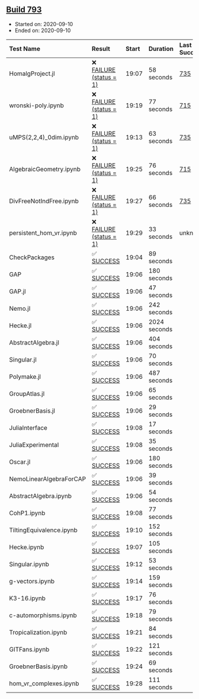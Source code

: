## [Build 793](https://oscarci.mathematik.uni-kl.de/job/oscar-stable/793/)

* Started on: 2020-09-10
* Ended on: 2020-09-10

| Test Name    | Result | Start | Duration | Last Success | First Failure |
|:-------------|:-------|:------|:---------|:-------------|:--------------|
| HomalgProject.jl | ❌ [FAILURE (status = 1)](https://oscarci.mathematik.uni-kl.de/job/oscar-stable/793/artifact/logs/build-793/HomalgProject.jl.log) | 19:07 | 58 seconds | [735](https://oscarci.mathematik.uni-kl.de/job/oscar-stable/735/) | [736](https://oscarci.mathematik.uni-kl.de/job/oscar-stable/736/) |
| wronski-poly.ipynb | ❌ [FAILURE (status = 1)](https://oscarci.mathematik.uni-kl.de/job/oscar-stable/793/artifact/logs/build-793/wronski-poly.ipynb.log) | 19:19 | 77 seconds | [715](https://oscarci.mathematik.uni-kl.de/job/oscar-stable/715/) | [716](https://oscarci.mathematik.uni-kl.de/job/oscar-stable/716/) |
| uMPS(2,2,4)_0dim.ipynb | ❌ [FAILURE (status = 1)](https://oscarci.mathematik.uni-kl.de/job/oscar-stable/793/artifact/logs/build-793/uMPS-2-2-4-_0dim.ipynb.log) | 19:13 | 63 seconds | [735](https://oscarci.mathematik.uni-kl.de/job/oscar-stable/735/) | [736](https://oscarci.mathematik.uni-kl.de/job/oscar-stable/736/) |
| AlgebraicGeometry.ipynb | ❌ [FAILURE (status = 1)](https://oscarci.mathematik.uni-kl.de/job/oscar-stable/793/artifact/logs/build-793/AlgebraicGeometry.ipynb.log) | 19:25 | 76 seconds | [715](https://oscarci.mathematik.uni-kl.de/job/oscar-stable/715/) | [716](https://oscarci.mathematik.uni-kl.de/job/oscar-stable/716/) |
| DivFreeNotIndFree.ipynb | ❌ [FAILURE (status = 1)](https://oscarci.mathematik.uni-kl.de/job/oscar-stable/793/artifact/logs/build-793/DivFreeNotIndFree.ipynb.log) | 19:27 | 66 seconds | [735](https://oscarci.mathematik.uni-kl.de/job/oscar-stable/735/) | [736](https://oscarci.mathematik.uni-kl.de/job/oscar-stable/736/) |
| persistent_hom_vr.ipynb | ❌ [FAILURE (status = 1)](https://oscarci.mathematik.uni-kl.de/job/oscar-stable/793/artifact/logs/build-793/persistent_hom_vr.ipynb.log) | 19:29 | 33 seconds | unknown | unknown |
| CheckPackages | ✅ [SUCCESS](https://oscarci.mathematik.uni-kl.de/job/oscar-stable/793/artifact/logs/build-793/CheckPackages.log) | 19:04 | 89 seconds |  |  |
| GAP | ✅ [SUCCESS](https://oscarci.mathematik.uni-kl.de/job/oscar-stable/793/artifact/logs/build-793/GAP.log) | 19:06 | 180 seconds |  |  |
| GAP.jl | ✅ [SUCCESS](https://oscarci.mathematik.uni-kl.de/job/oscar-stable/793/artifact/logs/build-793/GAP.jl.log) | 19:06 | 47 seconds |  |  |
| Nemo.jl | ✅ [SUCCESS](https://oscarci.mathematik.uni-kl.de/job/oscar-stable/793/artifact/logs/build-793/Nemo.jl.log) | 19:06 | 242 seconds |  |  |
| Hecke.jl | ✅ [SUCCESS](https://oscarci.mathematik.uni-kl.de/job/oscar-stable/793/artifact/logs/build-793/Hecke.jl.log) | 19:06 | 2024 seconds |  |  |
| AbstractAlgebra.jl | ✅ [SUCCESS](https://oscarci.mathematik.uni-kl.de/job/oscar-stable/793/artifact/logs/build-793/AbstractAlgebra.jl.log) | 19:06 | 404 seconds |  |  |
| Singular.jl | ✅ [SUCCESS](https://oscarci.mathematik.uni-kl.de/job/oscar-stable/793/artifact/logs/build-793/Singular.jl.log) | 19:06 | 70 seconds |  |  |
| Polymake.jl | ✅ [SUCCESS](https://oscarci.mathematik.uni-kl.de/job/oscar-stable/793/artifact/logs/build-793/Polymake.jl.log) | 19:06 | 487 seconds |  |  |
| GroupAtlas.jl | ✅ [SUCCESS](https://oscarci.mathematik.uni-kl.de/job/oscar-stable/793/artifact/logs/build-793/GroupAtlas.jl.log) | 19:06 | 65 seconds |  |  |
| GroebnerBasis.jl | ✅ [SUCCESS](https://oscarci.mathematik.uni-kl.de/job/oscar-stable/793/artifact/logs/build-793/GroebnerBasis.jl.log) | 19:06 | 29 seconds |  |  |
| JuliaInterface | ✅ [SUCCESS](https://oscarci.mathematik.uni-kl.de/job/oscar-stable/793/artifact/logs/build-793/JuliaInterface.log) | 19:08 | 17 seconds |  |  |
| JuliaExperimental | ✅ [SUCCESS](https://oscarci.mathematik.uni-kl.de/job/oscar-stable/793/artifact/logs/build-793/JuliaExperimental.log) | 19:08 | 35 seconds |  |  |
| Oscar.jl | ✅ [SUCCESS](https://oscarci.mathematik.uni-kl.de/job/oscar-stable/793/artifact/logs/build-793/Oscar.jl.log) | 19:06 | 180 seconds |  |  |
| NemoLinearAlgebraForCAP | ✅ [SUCCESS](https://oscarci.mathematik.uni-kl.de/job/oscar-stable/793/artifact/logs/build-793/NemoLinearAlgebraForCAP.log) | 19:06 | 39 seconds |  |  |
| AbstractAlgebra.ipynb | ✅ [SUCCESS](https://oscarci.mathematik.uni-kl.de/job/oscar-stable/793/artifact/logs/build-793/AbstractAlgebra.ipynb.log) | 19:06 | 54 seconds |  |  |
| CohP1.ipynb | ✅ [SUCCESS](https://oscarci.mathematik.uni-kl.de/job/oscar-stable/793/artifact/logs/build-793/CohP1.ipynb.log) | 19:08 | 77 seconds |  |  |
| TiltingEquivalence.ipynb | ✅ [SUCCESS](https://oscarci.mathematik.uni-kl.de/job/oscar-stable/793/artifact/logs/build-793/TiltingEquivalence.ipynb.log) | 19:10 | 152 seconds |  |  |
| Hecke.ipynb | ✅ [SUCCESS](https://oscarci.mathematik.uni-kl.de/job/oscar-stable/793/artifact/logs/build-793/Hecke.ipynb.log) | 19:07 | 105 seconds |  |  |
| Singular.ipynb | ✅ [SUCCESS](https://oscarci.mathematik.uni-kl.de/job/oscar-stable/793/artifact/logs/build-793/Singular.ipynb.log) | 19:12 | 53 seconds |  |  |
| g-vectors.ipynb | ✅ [SUCCESS](https://oscarci.mathematik.uni-kl.de/job/oscar-stable/793/artifact/logs/build-793/g-vectors.ipynb.log) | 19:14 | 159 seconds |  |  |
| K3-16.ipynb | ✅ [SUCCESS](https://oscarci.mathematik.uni-kl.de/job/oscar-stable/793/artifact/logs/build-793/K3-16.ipynb.log) | 19:17 | 76 seconds |  |  |
| c-automorphisms.ipynb | ✅ [SUCCESS](https://oscarci.mathematik.uni-kl.de/job/oscar-stable/793/artifact/logs/build-793/c-automorphisms.ipynb.log) | 19:18 | 79 seconds |  |  |
| Tropicalization.ipynb | ✅ [SUCCESS](https://oscarci.mathematik.uni-kl.de/job/oscar-stable/793/artifact/logs/build-793/Tropicalization.ipynb.log) | 19:21 | 84 seconds |  |  |
| GITFans.ipynb | ✅ [SUCCESS](https://oscarci.mathematik.uni-kl.de/job/oscar-stable/793/artifact/logs/build-793/GITFans.ipynb.log) | 19:22 | 121 seconds |  |  |
| GroebnerBasis.ipynb | ✅ [SUCCESS](https://oscarci.mathematik.uni-kl.de/job/oscar-stable/793/artifact/logs/build-793/GroebnerBasis.ipynb.log) | 19:24 | 69 seconds |  |  |
| hom_vr_complexes.ipynb | ✅ [SUCCESS](https://oscarci.mathematik.uni-kl.de/job/oscar-stable/793/artifact/logs/build-793/hom_vr_complexes.ipynb.log) | 19:28 | 111 seconds |  |  |
